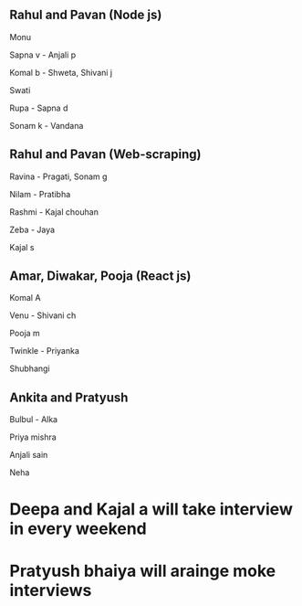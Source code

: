 ## Rahul and Pavan (Node js)
Monu

Sapna v - Anjali p

Komal b - Shweta, Shivani j

Swati

Rupa - Sapna d

Sonam k - Vandana

## Rahul and Pavan (Web-scraping) 
Ravina - Pragati, Sonam g

Nilam - Pratibha

Rashmi - Kajal chouhan

Zeba - Jaya

Kajal s

## Amar, Diwakar, Pooja (React js)

Komal A

Venu - Shivani ch

Pooja m

Twinkle - Priyanka

Shubhangi

## Ankita and Pratyush

Bulbul - Alka

Priya mishra

Anjali sain

Neha

# Deepa and Kajal a will take interview in every weekend 
# Pratyush bhaiya will arainge moke interviews
